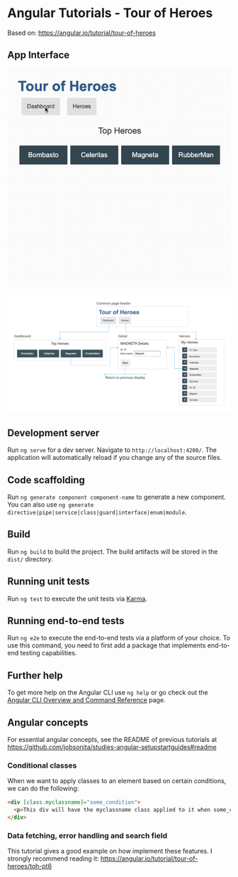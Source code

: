 # Angular Tutorials - Tour of Heroes

Based on: https://angular.io/tutorial/tour-of-heroes

## App Interface

<p align="center"><img alt="App design" title="Angular Tour of Heroes App Design" src="./.github/heroes-app-landing-page.gif" /></p>

<p align="center"><img alt="Navigation diagram" title="Angular Tour of Heroes Navigation Diagram" src="./.github/heroes-app-navigation-plan.png" /></p>

## Development server

Run `ng serve` for a dev server. Navigate to `http://localhost:4200/`. The application will automatically reload if you change any of the source files.

## Code scaffolding

Run `ng generate component component-name` to generate a new component. You can also use `ng generate directive|pipe|service|class|guard|interface|enum|module`.

## Build

Run `ng build` to build the project. The build artifacts will be stored in the `dist/` directory.

## Running unit tests

Run `ng test` to execute the unit tests via [Karma](https://karma-runner.github.io).

## Running end-to-end tests

Run `ng e2e` to execute the end-to-end tests via a platform of your choice. To use this command, you need to first add a package that implements end-to-end testing capabilities.

## Further help

To get more help on the Angular CLI use `ng help` or go check out the [Angular CLI Overview and Command Reference](https://angular.io/cli) page.

## Angular concepts

For essential angular concepts, see the README of previous tutorials at https://github.com/jobsonita/studies-angular-setupstartguides#readme

### Conditional classes

When we want to apply classes to an element based on certain conditions, we can do the following:

```html
<div [class.myclassname]="some_condition">
  <p>This div will have the myclassname class applied to it when some_condition is true.</p>
</div>
```

### Data fetching, error handling and search field

This tutorial gives a good example on how implement these features. I strongly recommend reading it: https://angular.io/tutorial/tour-of-heroes/toh-pt6
